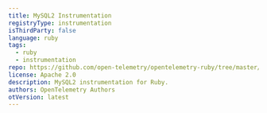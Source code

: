 ```yaml
---
title: MySQL2 Instrumentation
registryType: instrumentation
isThirdParty: false
language: ruby
tags:
  - ruby
  - instrumentation
repo: https://github.com/open-telemetry/opentelemetry-ruby/tree/master/instrumentation/mysql2
license: Apache 2.0
description: MySQL2 instrumentation for Ruby.
authors: OpenTelemetry Authors
otVersion: latest
---
```


